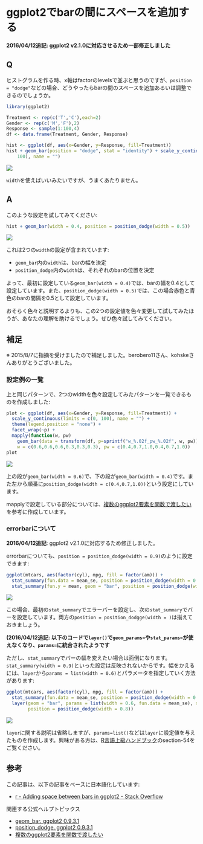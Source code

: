 # ggplot2でbarの間にスペースを追加する

**2016/04/12追記: ggplot2 v2.1.0に対応させるため一部修正しました**

## Q
ヒストグラムを作る時、x軸はfactorのlevelsで並ぶと思うのですが、`position = "dodge"`などの場合、どうやったらbarの間のスペースを追加あるいは調整できるのでしょうか。


```r
library(ggplot2)

Treatment <- rep(c('T','C'),each=2)
Gender <- rep(c('M','F'),2)
Response <- sample(1:100,4)
df <- data.frame(Treatment, Gender, Response)

hist <- ggplot(df, aes(x=Gender, y=Response, fill=Treatment))
hist + geom_bar(position = "dodge", stat = "identity") + scale_y_continuous(limits = c(0, 
    100), name = "") 
```

![](04-adding_space_between_bars_in_ggplot2_files/figure-epub3/unnamed-chunk-1-1.png)<!-- -->

`width`を使えばいいみたいですが、うまくあたりません。

## A
このような設定を試してみてください:


```r
hist + geom_bar(width = 0.4, position = position_dodge(width = 0.5))
```

![](04-adding_space_between_bars_in_ggplot2_files/figure-epub3/unnamed-chunk-3-1.png)<!-- -->

これは2つの`width`の設定が含まれています:

- `geom_bar`内の`width`は、barの幅を決定
- `position_dodge`内の`width`は、それぞれのbarの位置を決定

よって、最初に設定している`geom_bar(width = 0.4)`では、barの幅を0.4として設定しています。また、`position_dodge(width = 0.5)`では、この場合赤色と青色のbarの間隔を0.5として設定しています。

おそらく色々と説明するよりも、この2つの設定値を色々変更して試してみたほうが、あなたの理解を助けるでしょう。ぜひ色々試してみてください。

## 補足
※ 2015/8/7に指摘を受けましたので補足しました。berobero11さん、kohskeさんありがとうございました。

### 設定例の一覧
上と同じパターンで、2つのwidthを色々設定してみたパターンを一覧できるものを作成しました:

```r
plot <- ggplot(df, aes(x=Gender, y=Response, fill=Treatment)) + 
  scale_y_continuous(limits = c(0, 100), name = "") +
  theme(legend.position = "none") +
  facet_wrap(~p) +
  mapply(function(w, pw)
    geom_bar(data = transform(df, p=sprintf("w_%.02f_pw_%.02f", w, pw)), stat = "identity", width= w, position = position_dodge(width = pw)),
    w = c(0.6,0.6,0.6,0.3,0.3,0.3), pw = c(0.4,0.7,1.0,0.4,0.7,1.0))
plot
```

![](04-adding_space_between_bars_in_ggplot2_files/figure-epub3/unnamed-chunk-5-1.png)<!-- -->

上の段が`geom_bar(width = 0.6)`で、下の段が`geom_bar(width = 0.4)`です。また左から順番に`position_dodge(width = c(0.4,0.7,1.0))`という設定にしています。

mapplyで設定している部分については、[複数のggplot2要素を関数で渡したい](http://qiita.com/kazutan/items/28dbdee1d70b184b862c) を参考に作成しています。

### errorbarについて

**2016/04/12追記**: ggplot2 v2.1.0に対応するため修正しました。

errorbarについても、`position = position_dodge(width = 0.9)`のように設定できます:


```r
ggplot(mtcars, aes(factor(cyl), mpg, fill = factor(am))) + 
  stat_summary(fun.data = mean_se, position = position_dodge(width = 0.9), geom = "linerange") +
  stat_summary(fun.y = mean, geom = "bar", position = position_dodge(width = 0.9))
```

![](04-adding_space_between_bars_in_ggplot2_files/figure-epub3/unnamed-chunk-6-1.png)<!-- -->

この場合、最初の`stat_summary`でエラーバーを設定し、次の`stat_summary`でバーを設定しています。両方の`position = position_dodgge(width = )`は揃えておきましょう。

**(2016/04/12追記: 以下のコードで`layer()`で`geom_params=`や`stat_params=`が使えなくなり、`params=`に統合されたようです**

ただし、`stat_summary`でバーの幅を変えたい場合は面倒になります。`stat_summary(width = 0.9)`といった設定は反映されないからです。幅をかえるには、`layer`から`params = list(width = 0.6)`とパラメータを指定していく方法があります:


```r
ggplot(mtcars, aes(factor(cyl), mpg, fill = factor(am))) + 
  stat_summary(fun.data = mean_se, position = position_dodge(width = 0.8), geom = "linerange") +
  layer(geom = "bar", params = list(width = 0.6, fun.data = mean_se), stat = "summary", 
        position = position_dodge(width = 0.8))
```

![](04-adding_space_between_bars_in_ggplot2_files/figure-epub3/unnamed-chunk-7-1.png)<!-- -->

`layer`に関する説明は省略しますが、`params=list()`などは`layer`に設定値を与えたものを作成します。興味がある方は、[R言語上級ハンドブック](http://www.amazon.co.jp/dp/486354135X)のsection-54をご覧ください。

## 参考
この記事は、以下の記事をベースに日本語化しています:

- [r - Adding space between bars in ggplot2 - Stack Overflow](http://stackoverflow.com/questions/6085238/adding-space-between-bars-in-ggplot2/6085408#6085408)

関連する公式ヘルプトピックス

- [geom_bar. ggplot2 0.9.3.1](http://docs.ggplot2.org/current/geom_bar.html)
- [position_dodge. ggplot2 0.9.3.1](docs.ggplot2.org/current/position_dodge.html)
- [複数のggplot2要素を関数で渡したい](http://qiita.com/kazutan/items/28dbdee1d70b184b862c)
